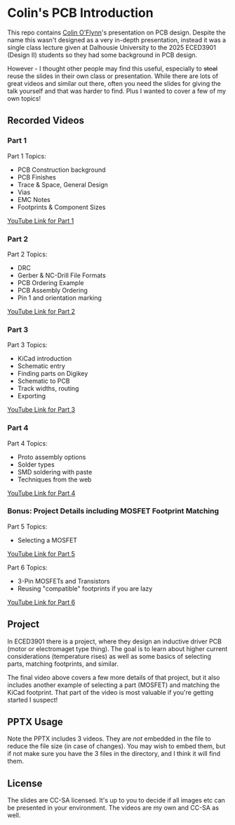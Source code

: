 # Colin's PCB Introduction

This repo contains [Colin O'Flynn](www.oflynn.com)'s presentation on PCB design. Despite the name this wasn't
designed as a very in-depth presentation, instead it was a single class lecture given at Dalhousie University
to the 2025 ECED3901 (Design II) students so they had some background in PCB design.

However - I thought other people may find this useful, especially to ~~steal~~ reuse the slides in their own
class or presentation. While there are lots of great videos and similar out there, often you need the slides
for giving the talk yourself and that was harder to find. Plus I wanted to cover a few of my own topics!

## Recorded Videos

### Part 1

Part 1 Topics:
* PCB Construction background
* PCB Finishes
* Trace & Space, General Design
* Vias
* EMC Notes
* Footprints & Component Sizes

[YouTube Link for Part 1](https://youtu.be/N544CMR8I-M)

### Part 2

Part 2 Topics:
* DRC
* Gerber & NC-Drill File Formats
* PCB Ordering Example
* PCB Assembly Ordering
* Pin 1 and orientation marking

[YouTube Link for Part 2](https://youtu.be/7oKRGeSaMlQ)

### Part 3

Part 3 Topics:
* KiCad introduction
* Schematic entry
* Finding parts on Digikey
* Schematic to PCB
* Track widths, routing
* Exporting

[YouTube Link for Part 3](https://youtu.be/EYBp76mGBfE)

### Part 4

Part 4 Topics:
* Proto assembly options
* Solder types
* SMD soldering with paste
* Techniques from the web

[YouTube Link for Part 4](https://youtu.be/Wu17Rq_Cn4I)

### Bonus: Project Details including MOSFET Footprint Matching

Part 5 Topics:
* Selecting a MOSFET

[YouTube Link for Part 5](https://youtu.be/0gXKySvtgQA)

Part 6 Topics:
* 3-Pin MOSFETs and Transistors
* Reusing "compatible" footprints if you are lazy

[YouTube Link for Part 6](https://youtu.be/Xs0kOXRdku8)

## Project

In ECED3901 there is a project, where they design an inductive driver PCB (motor or electromaget type thing). The goal
is to learn about higher current considerations (temperature rises) as well as some basics of selecting parts,
matching footprints, and similar.

The final video above covers a few more details of that project, but it also includes another example of selecting a part (MOSFET) and matching the KiCad footprint. That part of the video is most valuable if you're getting started I suspect!

## PPTX Usage

Note the PPTX includes 3 videos. They are *not* embedded in the file to reduce the file size (in case of changes). You may wish to embed them, but if not make sure you have the 3 files in the directory, and I think it will find them.

## License

The slides are CC-SA licensed. It's up to you to decide if all images etc can be presented in your environment. The videos are my own and CC-SA as well.
